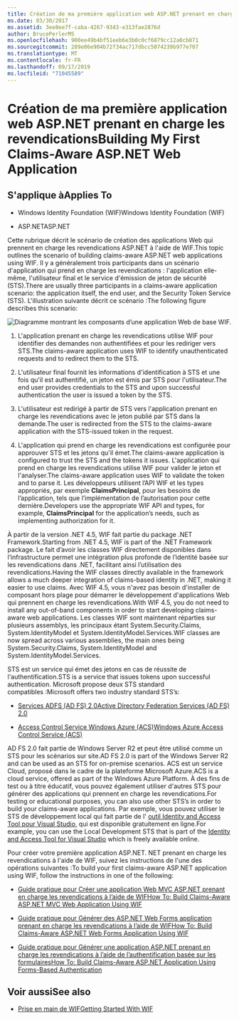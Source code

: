 ```yaml
---
title: Création de ma première application web ASP.NET prenant en charge les revendications
ms.date: 03/30/2017
ms.assetid: 3ee8ee7f-caba-4267-9343-e313fae2876d
author: BrucePerlerMS
ms.openlocfilehash: 900ee49b4bf51eeb6e3b0c0cf6879cc12a0cb071
ms.sourcegitcommit: 289e06e904b72f34ac717dbcc5074239b977e707
ms.translationtype: MT
ms.contentlocale: fr-FR
ms.lasthandoff: 09/17/2019
ms.locfileid: "71045589"
---
```

# <a name="building-my-first-claims-aware-aspnet-web-application"></a><span data-ttu-id="cccd4-102">Création de ma première application web ASP.NET prenant en charge les revendications</span><span class="sxs-lookup"><span data-stu-id="cccd4-102">Building My First Claims-Aware ASP.NET Web Application</span></span>
## <a name="applies-to"></a><span data-ttu-id="cccd4-103">S'applique à</span><span class="sxs-lookup"><span data-stu-id="cccd4-103">Applies To</span></span>  
  
- <span data-ttu-id="cccd4-104">Windows Identity Foundation (WIF)</span><span class="sxs-lookup"><span data-stu-id="cccd4-104">Windows Identity Foundation (WIF)</span></span>  
  
- <span data-ttu-id="cccd4-105">ASP.NET</span><span class="sxs-lookup"><span data-stu-id="cccd4-105">ASP.NET</span></span>  
  
 <span data-ttu-id="cccd4-106">Cette rubrique décrit le scénario de création des applications Web qui prennent en charge les revendications ASP.NET à l'aide de WIF.</span><span class="sxs-lookup"><span data-stu-id="cccd4-106">This topic outlines the scenario of building claims-aware ASP.NET web applications using WIF.</span></span> <span data-ttu-id="cccd4-107">Il y a généralement trois participants dans un scénario d'application qui prend en charge les revendications : l'application elle-même, l'utilisateur final et le service d'émission de jeton de sécurité (STS).</span><span class="sxs-lookup"><span data-stu-id="cccd4-107">There are usually three participants in a claims-aware application scenario: the application itself, the end user, and the Security Token Service (STS).</span></span> <span data-ttu-id="cccd4-108">L'illustration suivante décrit ce scénario :</span><span class="sxs-lookup"><span data-stu-id="cccd4-108">The following figure describes this scenario:</span></span>  
  
 ![Diagramme montrant les composants d’une application Web de base WIF.](./media/building-my-first-claims-aware-aspnet-web-app/windows-identity-foundation-basic-web-application.gif)  
  
1. <span data-ttu-id="cccd4-110">L'application prenant en charge les revendications utilise WIF pour identifier des demandes non authentifiées et pour les rediriger vers STS.</span><span class="sxs-lookup"><span data-stu-id="cccd4-110">The claims-aware application uses WIF to identify unauthenticated requests and to redirect them to the STS.</span></span>  
  
2. <span data-ttu-id="cccd4-111">L'utilisateur final fournit les informations d'identification à STS et une fois qu'il est authentifié, un jeton est émis par STS pour l'utilisateur.</span><span class="sxs-lookup"><span data-stu-id="cccd4-111">The end user provides credentials to the STS and upon successful authentication the user is issued a token by the STS.</span></span>  
  
3. <span data-ttu-id="cccd4-112">L'utilisateur est redirigé à partir de STS vers l'application prenant en charge les revendications avec le jeton publié par STS dans la demande.</span><span class="sxs-lookup"><span data-stu-id="cccd4-112">The user is redirected from the STS to the claims-aware application with the STS-issued token in the request.</span></span>  
  
4. <span data-ttu-id="cccd4-113">L'application qui prend en charge les revendications est configurée pour approuver STS et les jetons qu'il émet.</span><span class="sxs-lookup"><span data-stu-id="cccd4-113">The claims-aware application is configured to trust the STS and the tokens it issues.</span></span> <span data-ttu-id="cccd4-114">L'application qui prend en charge les revendications utilise WIF pour valider le jeton et l'analyser.</span><span class="sxs-lookup"><span data-stu-id="cccd4-114">The claims-aware application uses WIF to validate the token and to parse it.</span></span> <span data-ttu-id="cccd4-115">Les développeurs utilisent l’API WIF et les types appropriés, par exemple **ClaimsPrincipal**, pour les besoins de l’application, tels que l’implémentation de l’autorisation pour cette dernière.</span><span class="sxs-lookup"><span data-stu-id="cccd4-115">Developers use the appropriate WIF API and types, for example, **ClaimsPrincipal** for the application’s needs, such as implementing authorization for it.</span></span>  
  
 <span data-ttu-id="cccd4-116">À partir de la version .NET 4.5, WIF fait partie du package .NET Framework.</span><span class="sxs-lookup"><span data-stu-id="cccd4-116">Starting from .NET 4.5, WIF is part of the .NET Framework package.</span></span> <span data-ttu-id="cccd4-117">Le fait d’avoir les classes WIF directement disponibles dans l’infrastructure permet une intégration plus profonde de l’identité basée sur les revendications dans .NET, facilitant ainsi l’utilisation des revendications.</span><span class="sxs-lookup"><span data-stu-id="cccd4-117">Having the WIF classes directly available in the framework allows a much deeper integration of claims-based identity in .NET, making it easier to use claims.</span></span> <span data-ttu-id="cccd4-118">Avec WIF 4.5, vous n'avez pas besoin d'installer de composant hors plage pour démarrer le développement d'applications Web qui prennent en charge les revendications.</span><span class="sxs-lookup"><span data-stu-id="cccd4-118">With WIF 4.5, you do not need to install any out-of-band components in order to start developing claims-aware web applications.</span></span> <span data-ttu-id="cccd4-119">Les classes WIF sont maintenant réparties sur plusieurs assemblys, les principaux étant System.Security.Claims, System.IdentityModel et System.IdentityModel.Services.</span><span class="sxs-lookup"><span data-stu-id="cccd4-119">WIF classes are now spread across various assemblies, the main ones being System.Security.Claims, System.IdentityModel and System.IdentityModel.Services.</span></span>  
  
 <span data-ttu-id="cccd4-120">STS est un service qui émet des jetons en cas de réussite de l'authentification.</span><span class="sxs-lookup"><span data-stu-id="cccd4-120">STS is a service that issues tokens upon successful authentication.</span></span> <span data-ttu-id="cccd4-121">Microsoft propose deux STS standard compatibles :</span><span class="sxs-lookup"><span data-stu-id="cccd4-121">Microsoft offers two industry standard STS’s:</span></span>  
  
- [<span data-ttu-id="cccd4-122">Services ADFS (AD FS) 2,0</span><span class="sxs-lookup"><span data-stu-id="cccd4-122">Active Directory Federation Services (AD FS) 2.0</span></span>](https://go.microsoft.com/fwlink/?LinkID=247516)
  
- [<span data-ttu-id="cccd4-123">Access Control Service Windows Azure (ACS)</span><span class="sxs-lookup"><span data-stu-id="cccd4-123">Windows Azure Access Control Service (ACS)</span></span>](https://go.microsoft.com/fwlink/?LinkID=247517)
  
 <span data-ttu-id="cccd4-124">AD FS 2.0 fait partie de Windows Server R2 et peut être utilisé comme un STS pour les scénarios sur site.</span><span class="sxs-lookup"><span data-stu-id="cccd4-124">AD FS 2.0 is part of the Windows Server R2 and can be used as an STS for on-premise scenarios.</span></span> <span data-ttu-id="cccd4-125">ACS est un service Cloud, proposé dans le cadre de la plateforme Microsoft Azure.</span><span class="sxs-lookup"><span data-stu-id="cccd4-125">ACS is a cloud service, offered as part of the Windows Azure Platform.</span></span> <span data-ttu-id="cccd4-126">À des fins de test ou à titre éducatif, vous pouvez également utiliser d'autres STS pour générer des applications qui prennent en charge les revendications.</span><span class="sxs-lookup"><span data-stu-id="cccd4-126">For testing or educational purposes, you can also use other STS’s in order to build your claims-aware applications.</span></span> <span data-ttu-id="cccd4-127">Par exemple, vous pouvez utiliser le STS de développement local qui fait partie de l' [outil Identity and Access Tool pour Visual Studio,](https://go.microsoft.com/fwlink/?LinkID=245849) qui est disponible gratuitement en ligne.</span><span class="sxs-lookup"><span data-stu-id="cccd4-127">For example, you can use the Local Development STS that is part of the [Identity and Access Tool for Visual Studio](https://go.microsoft.com/fwlink/?LinkID=245849) which is freely available online.</span></span>  
  
 <span data-ttu-id="cccd4-128">Pour créer votre première application ASP.NET. NET prenant en charge les revendications à l'aide de WIF, suivez les instructions de l'une des opérations suivantes :</span><span class="sxs-lookup"><span data-stu-id="cccd4-128">To build your first claims-aware ASP.NET application using WIF, follow the instructions in one of the following:</span></span>  
  
- [<span data-ttu-id="cccd4-129">Guide pratique pour Créer une application Web MVC ASP.NET prenant en charge les revendications à l’aide de WIF</span><span class="sxs-lookup"><span data-stu-id="cccd4-129">How To: Build Claims-Aware ASP.NET MVC Web Application Using WIF</span></span>](how-to-build-claims-aware-aspnet-mvc-web-app-using-wif.md)  
  
- [<span data-ttu-id="cccd4-130">Guide pratique pour Générer des ASP.NET Web Forms application prenant en charge les revendications à l’aide de WIF</span><span class="sxs-lookup"><span data-stu-id="cccd4-130">How To: Build Claims-Aware ASP.NET Web Forms Application Using WIF</span></span>](how-to-build-claims-aware-aspnet-web-forms-app-using-wif.md)  
  
- [<span data-ttu-id="cccd4-131">Guide pratique pour Générer une application ASP.NET prenant en charge les revendications à l’aide de l’authentification basée sur les formulaires</span><span class="sxs-lookup"><span data-stu-id="cccd4-131">How To: Build Claims-Aware ASP.NET Application Using Forms-Based Authentication</span></span>](claims-aware-aspnet-app-forms-authentication.md)  
  
## <a name="see-also"></a><span data-ttu-id="cccd4-132">Voir aussi</span><span class="sxs-lookup"><span data-stu-id="cccd4-132">See also</span></span>

- [<span data-ttu-id="cccd4-133">Prise en main de WIF</span><span class="sxs-lookup"><span data-stu-id="cccd4-133">Getting Started With WIF</span></span>](getting-started-with-wif.md)
